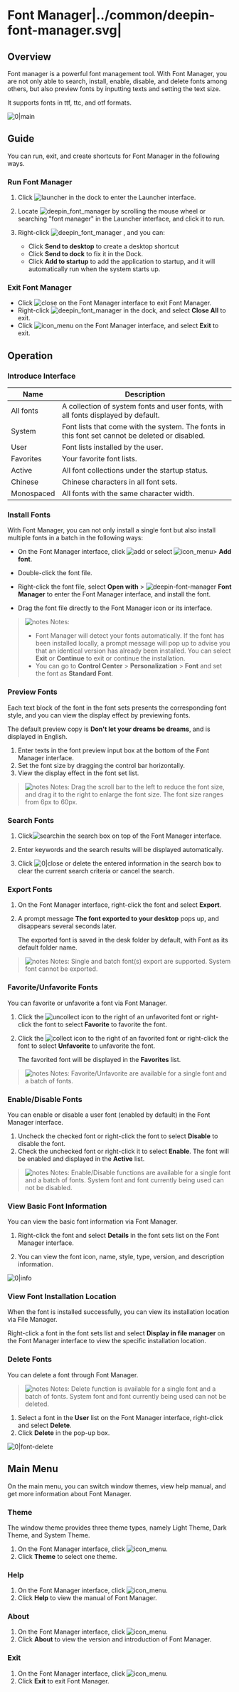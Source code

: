 # Font Manager|../common/deepin-font-manager.svg|

## Overview

Font manager is a powerful font management tool. With Font Manager, you are not only able to search, install, enable, disable, and delete fonts among others, but also preview fonts by inputting texts and setting the text size. 

It supports fonts in ttf, ttc, and otf formats.

![0|main](jpg/main.png)

## Guide

You can run, exit, and create shortcuts for Font Manager in the following ways.

### Run Font Manager

1. Click ![launcher](icon/deepin_launcher.svg) in the dock to enter the Launcher interface.
2. Locate ![deepin_font_manager](icon/deepin_font_manager.svg) by scrolling the mouse wheel or searching "font manager" in the Launcher interface, and click it to run.
3. Right-click ![deepin_font_manager](icon/deepin_font_manager.svg) , and you can:

   - Click **Send to desktop** to create a desktop shortcut
   - Click **Send to dock** to fix it in the Dock.
   - Click **Add to startup** to add the application to startup, and it will automatically run when the system starts up.

### Exit Font Manager

- Click ![close](icon/close.svg) on the Font Manager interface to exit Font Manager.
- Right-click ![deepin_font_manager](icon/deepin_font_manager.svg) in the dock, and select **Close All** to exit.
- Click ![icon_menu](icon/icon_menu.svg) on the Font Manager interface, and select **Exit** to exit.

## Operation

### Introduce Interface

| Name       | Description                                                  |
| ---------- | ------------------------------------------------------------ |
| All fonts  | A collection of system fonts and user fonts, with all fonts displayed by default. |
| System     | Font lists that come with the system. The fonts in this font set cannot be deleted or disabled. |
| User       | Font lists installed by the user.                            |
| Favorites  | Your favorite font lists.                                    |
| Active     | All font collections under the startup status.               |
| Chinese    | Chinese characters in all font sets.                         |
| Monospaced | All fonts with the same character width.                     |

### Install Fonts

With Font Manager, you can not only install a single font but also install multiple fonts in a batch in the following ways:

- On the Font Manager interface, click ![add](icon/icon_plus.svg) or select ![icon_menu](icon/icon_menu.svg)> **Add font**.


- Double-click the font file.
-  Right-click the font file, select **Open with** > ![deepin-font-manager](icon/deepin_font_manager.svg) **Font Manager** to enter the Font Manager interface, and install the font.
- Drag the font file directly to the Font Manager icon  or its interface.

> ![notes](icon/notes.svg) Notes: 
>
> - Font Manager will detect your fonts automatically. If the font has been installed locally, a prompt message will pop up to advise you that an identical version has already been installed. You can select **Exit** or **Continue** to exit or continue the installation.
> -  You can go to **Control Center** > **Personalization** >  **Font** and set the font as **Standard Font**.

### Preview Fonts

Each text block of the font in the font sets presents the corresponding font style, and you can view the display effect by previewing fonts.

The default preview copy is **Don't let your dreams be dreams**, and is displayed in English.

1. Enter texts in the font preview input box at the bottom of the Font Manager interface.
2. Set the font size by dragging the control bar horizontally.
3. View the display effect in the font set list.

> ![notes](icon/notes.svg) Notes: Drag the scroll bar to the left to reduce the font size, and drag it to the right to enlarge the font size. The font size ranges from 6px to 60px.

### Search Fonts

1. Click![search](icon/search.svg)in the search box on top of the Font Manager interface.

2.  Enter keywords and the search results will be displayed automatically.
   
3. Click ![0|close](icon/close.svg) or delete the entered information in the search box to clear the current search criteria or cancel the search.


### Export Fonts

1. On the Font Manager interface, right-click the font and select **Export**.

2. A prompt message **The font exported to your desktop** pops up, and disappears several seconds later.

   The exported font is saved in the desk folder by default, with Font as its default folder name.

> ![notes](icon/notes.svg) Notes: Single and batch font(s) export are supported. System font cannot be exported.


### Favorite/Unfavorite Fonts

You can favorite or unfavorite a font via Font Manager.

1. Click the ![uncollect](icon/uncollection_normal.svg) icon to the right of an unfavorited font or right-click the font to select **Favorite** to favorite the font. 

2. Click the ![collect](icon/collection_normal.svg) icon to the right of an favorited font or right-click the font to select **Unfavorite** to unfavorite the font.  

   The favorited font will be displayed in the **Favorites** list.
   
 > ![notes](icon/notes.svg) Notes: Favorite/Unfavorite are available for a single font and a batch of fonts.

### Enable/Disable Fonts

You can enable or disable a user font (enabled by default) in the Font Manager interface. 

1. Uncheck the checked font or right-click the font to select **Disable** to disable the font.
2. Check the unchecked font or right-click it to select **Enable**. The font will be enabled and displayed in the **Active** list. 

> ![notes](icon/notes.svg) Notes: Enable/Disable functions are available for a single font and a batch of fonts. System font and font currently being used can not be disabled.

### View Basic Font Information

You can view the basic font information via Font Manager.

1. Right-click the font and select **Details** in the font sets list on the Font Manager interface.

2. You can view the font icon, name, style, type, version, and description information.

![0|info](jpg/info.png)

### View Font Installation Location

When the font is installed successfully, you can view its installation location via File Manager.

Right-click a font in the font sets list and select **Display in file manager** on the Font Manager interface to view the specific installation location.

### Delete Fonts

You can delete a font through Font Manager.

> ![notes](icon/notes.svg) Notes: Delete function is available for a single font and a batch of fonts. System font and font currently being used can not be deleted.

1. Select a font in the **User** list on the Font Manager interface, right-click and select **Delete**.
2. Click **Delete** in the pop-up box.

![0|font-delete](jpg/font-delete.png)

## Main Menu

On the main menu, you can switch window themes, view help manual, and get more information about Font Manager.

### Theme

The window theme provides three theme types, namely Light Theme, Dark Theme, and System Theme.

1. On the Font Manager interface, click ![icon_menu](icon/icon_menu.svg).
2. Click **Theme** to select one theme.

### Help

1. On the Font Manager interface, click ![icon_menu](icon/icon_menu.svg).
2. Click **Help** to view the manual of Font Manager.

### About

1. On the Font Manager interface, click ![icon_menu](icon/icon_menu.svg).
2. Click **About** to view the version and introduction of Font Manager.

### Exit

1. On the Font Manager interface, click ![icon_menu](icon/icon_menu.svg).
2. Click **Exit** to exit Font Manager.